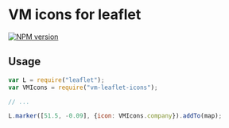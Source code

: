 # VM icons for leaflet

[![NPM version](https://badge.fury.io/js/vm-leaflet-icons.svg)](http://badge.fury.io/js/vm-leaflet-icons)

## Usage

```js
var L = require("leaflet");
var VMIcons = require("vm-leaflet-icons");

// ...

L.marker([51.5, -0.09], {icon: VMIcons.company}).addTo(map);
```
